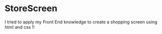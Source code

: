 # StoreScreen
I tried to apply my Front End knowledge to create a shopping screen using html and css !!
